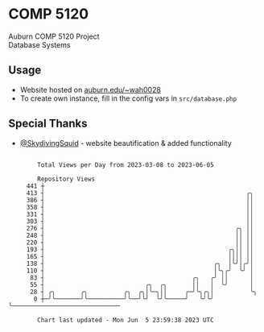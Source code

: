 # COMP 5120
Auburn COMP 5120 Project  
Database Systems

## Usage
- Website hosted on [auburn.edu/~wah0028](https://webhome.auburn.edu/~wah0028/)
- To create own instance, fill in the config vars in `src/database.php`

## Special Thanks
- [@SkydivingSquid](https://github.com/SkydivingSquid) - website beautification & added functionality

```

        Total Views per Day from 2023-03-08 to 2023-06-05

        Repository Views
     441 ┼
     413 ┤                                                        ╭╮
     386 ┤                                                        ││
     358 ┤                                                        ││
     331 ┤                                                        ││
     303 ┤                                                        ││
     276 ┤                                                     ╭╮ ││
     248 ┤                                                     ││ ││
     220 ┤                                                     ││ ││
     193 ┤                                                   ╭╮││ ││
     165 ┤                                                   ││││ ││
     138 ┤                                               ╭╮  │╰╯│╭╯│
     110 ┤                                               │╰╮╭╯  ╰╯ │
      83 ┤                                         ╭╮   ╭╯ ││      │
      55 ┤                            ╭╮  ╭╮       ││   │  ╰╯      │
      28 ┤ ╭╮       ╭╮          ╭╮  ╭╮│╰─╮││     ╭─╯╰╮╭╮│          ╰╮
       0 ┼─╯╰───────╯╰──────────╯╰──╯╰╯  ╰╯╰─────╯   ╰╯╰╯           ╰──────────────────────────────

        Chart last updated - Mon Jun  5 23:59:38 2023 UTC
        
```
